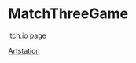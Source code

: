 # MatchThreeGame

<a href="https://thatfish4261.itch.io/f1-match-three-the-zoomies">itch.io page</a>

<a href="https://www.artstation.com/artwork/VJLRag">Artstation</a>
